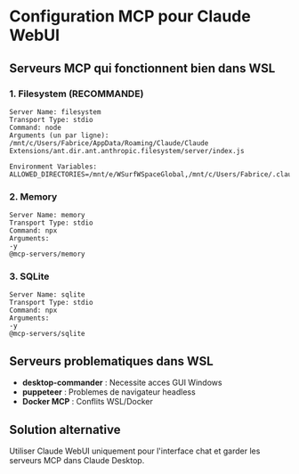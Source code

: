 # Configuration MCP pour Claude WebUI

## Serveurs MCP qui fonctionnent bien dans WSL

### 1. Filesystem (RECOMMANDE)
```
Server Name: filesystem
Transport Type: stdio  
Command: node
Arguments (un par ligne):
/mnt/c/Users/Fabrice/AppData/Roaming/Claude/Claude Extensions/ant.dir.ant.anthropic.filesystem/server/index.js

Environment Variables:
ALLOWED_DIRECTORIES=/mnt/e/WSurfWSpaceGlobal,/mnt/c/Users/Fabrice/.claude,/mnt/c/Users/Fabrice/AppData/Roaming/Claude
```

### 2. Memory
```
Server Name: memory
Transport Type: stdio
Command: npx
Arguments:
-y
@mcp-servers/memory
```

### 3. SQLite
```
Server Name: sqlite
Transport Type: stdio
Command: npx
Arguments:
-y
@mcp-servers/sqlite
```

## Serveurs problematiques dans WSL

- **desktop-commander** : Necessite acces GUI Windows
- **puppeteer** : Problemes de navigateur headless
- **Docker MCP** : Conflits WSL/Docker

## Solution alternative

Utiliser Claude WebUI uniquement pour l'interface chat et garder les serveurs MCP dans Claude Desktop.